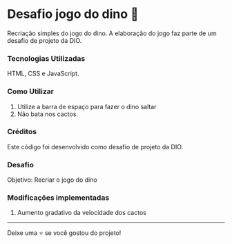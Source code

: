 # Desafio jogo do dino 🦖
Recriação simples do jogo do dino. A elaboração do jogo faz parte de um desafio de projeto da DIO.

### Tecnologias Utilizadas
HTML, CSS e JavaScript.

### Como Utilizar
1. Utilize a barra de espaço para fazer o dino saltar
2. Não bata nos cactos.

### Créditos
Este código foi desenvolvido como desafio de projeto da DIO.

### Desafio
Objetivo: Recriar o jogo do dino 

### Modificações implementadas
1. Aumento gradativo da velocidade dos cactos
   
 ---
Deixe uma ⭐️ se você gostou do projeto!
